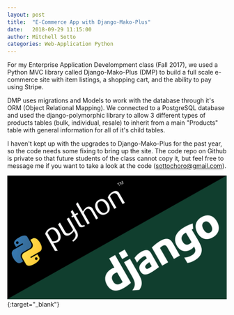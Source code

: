 ```yaml
---
layout: post
title:  "E-Commerce App with Django-Mako-Plus"
date:   2018-09-29 11:15:00
author: Mitchell Sotto
categories: Web-Application Python
---
```

For my Enterprise Application Develompment class (Fall 2017), we used a Python MVC library called Django-Mako-Plus (DMP) to build a full scale e-commerce site with item listings, a shopping cart, and the ability to pay using Stripe. 

DMP uses migrations and Models to work with the database through it's ORM (Object Relational Mapping). We connected to a PostgreSQL database and used the django-polymorphic library to allow 3 different types of products tables (bulk, individual, resale) to inherit from a main "Products" table with general information for all of it's child tables.

I haven't kept up with the upgrades to Django-Mako-Plus for the past year, so the code needs some fixing to bring up the site. The code repo on Github is private so that future students of the class cannot copy it, but feel free to message me if you want to take a look at the code (sottochoro@gmail.com).


![Django Image](/assets/django.png){:target="_blank"}
